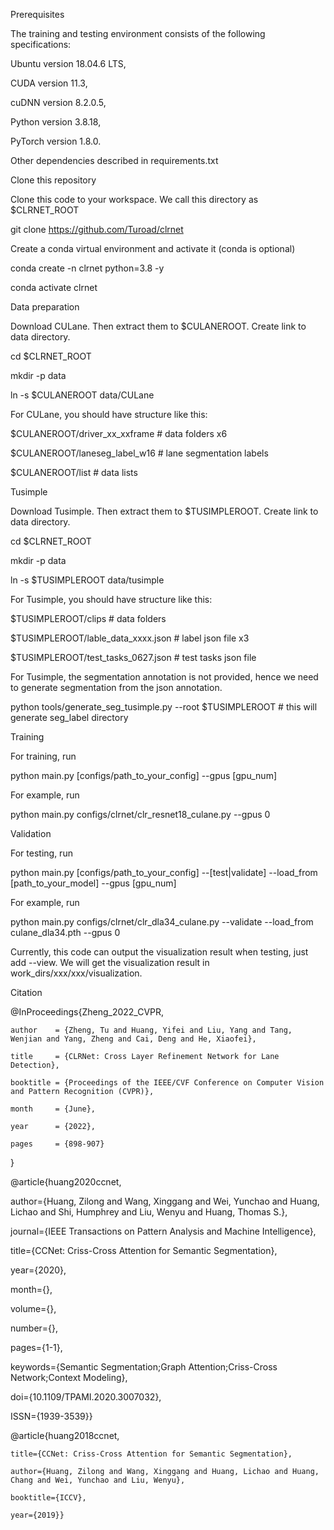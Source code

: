 Prerequisites

The training and testing environment consists of the following specifications: 

Ubuntu version 18.04.6 LTS, 

CUDA version 11.3, 

cuDNN version 8.2.0.5, 

Python version 3.8.18, 

PyTorch version 1.8.0.

Other dependencies described in requirements.txt


Clone this repository

Clone this code to your workspace. We call this directory as $CLRNET_ROOT

git clone https://github.com/Turoad/clrnet



Create a conda virtual environment and activate it (conda is optional)

conda create -n clrnet python=3.8 -y

conda activate clrnet



Data preparation

Download CULane. Then extract them to $CULANEROOT. Create link to data directory.

cd $CLRNET_ROOT

mkdir -p data

ln -s $CULANEROOT data/CULane

For CULane, you should have structure like this:

$CULANEROOT/driver_xx_xxframe    # data folders x6

$CULANEROOT/laneseg_label_w16    # lane segmentation labels

$CULANEROOT/list                 # data lists

Tusimple

Download Tusimple. Then extract them to $TUSIMPLEROOT. Create link to data directory.

cd $CLRNET_ROOT

mkdir -p data

ln -s $TUSIMPLEROOT data/tusimple

For Tusimple, you should have structure like this:

$TUSIMPLEROOT/clips # data folders

$TUSIMPLEROOT/lable_data_xxxx.json # label json file x3

$TUSIMPLEROOT/test_tasks_0627.json # test tasks json file

For Tusimple, the segmentation annotation is not provided, hence we need to generate segmentation from the json annotation.

python tools/generate_seg_tusimple.py --root $TUSIMPLEROOT # this will generate seg_label directory



Training

For training, run

python main.py [configs/path_to_your_config] --gpus [gpu_num]

For example, run

python main.py configs/clrnet/clr_resnet18_culane.py --gpus 0



Validation

For testing, run

python main.py [configs/path_to_your_config] --[test|validate] --load_from [path_to_your_model] --gpus [gpu_num]

For example, run

python main.py configs/clrnet/clr_dla34_culane.py --validate --load_from culane_dla34.pth --gpus 0

Currently, this code can output the visualization result when testing, just add --view. We will get the visualization result in work_dirs/xxx/xxx/visualization.



Citation

@InProceedings{Zheng_2022_CVPR,

    author    = {Zheng, Tu and Huang, Yifei and Liu, Yang and Tang, Wenjian and Yang, Zheng and Cai, Deng and He, Xiaofei},
    
    title     = {CLRNet: Cross Layer Refinement Network for Lane Detection},
    
    booktitle = {Proceedings of the IEEE/CVF Conference on Computer Vision and Pattern Recognition (CVPR)},
    
    month     = {June},
    
    year      = {2022},
    
    pages     = {898-907}
    
}

@article{huang2020ccnet,

  author={Huang, Zilong and Wang, Xinggang and Wei, Yunchao and Huang, Lichao and Shi, Humphrey and Liu, Wenyu and Huang, Thomas S.},
  
  journal={IEEE Transactions on Pattern Analysis and Machine Intelligence}, 
  
  title={CCNet: Criss-Cross Attention for Semantic Segmentation}, 
  
  year={2020},
  
  month={},
  
  volume={},
  
  number={},
  
  pages={1-1},
  
  keywords={Semantic Segmentation;Graph Attention;Criss-Cross Network;Context Modeling},
  
  doi={10.1109/TPAMI.2020.3007032},
  
  ISSN={1939-3539}}

@article{huang2018ccnet,

    title={CCNet: Criss-Cross Attention for Semantic Segmentation},
    
    author={Huang, Zilong and Wang, Xinggang and Huang, Lichao and Huang, Chang and Wei, Yunchao and Liu, Wenyu},
    
    booktitle={ICCV},
    
    year={2019}}






















